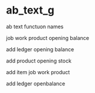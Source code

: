 # ab_text_g

ab text functuon names

job work product opening balance

add ledger opening balance

add product opening stock

add item job work product

add ledger openbalance
